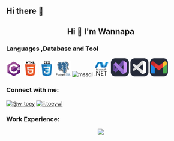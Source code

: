 ## Hi there 👋

<!--
**Wannapayeot/Wannapayeot** is a ✨ _special_ ✨ repository because its `README.md` (this file) appears on your GitHub profile.

Here are some ideas to get you started:

- 🔭 I’m currently working on ...
- 🌱 I’m currently learning ...
- 👯 I’m looking to collaborate on ...
- 🤔 I’m looking for help with ...
- 💬 Ask me about ...
- 📫 How to reach me: ...
- 😄 Pronouns: ...
- ⚡ Fun fact: ...
-->
<h2 align="center">Hi 👋 I'm Wannapa</h2>

<h3 align="left">Languages ,Database and Tool</h3>
<div align="left">
  <img src="https://raw.githubusercontent.com/devicons/devicon/master/icons/csharp/csharp-original.svg" alt="Csharp" width="40" height="40"/></img> 
  <img src="https://raw.githubusercontent.com/devicons/devicon/master/icons/html5/html5-original-wordmark.svg" alt="html5" width="40" height="40"/></img> 
  <img src="https://raw.githubusercontent.com/devicons/devicon/master/icons/css3/css3-original-wordmark.svg" alt="css3" width="40" height="40"/></img> 
  <img src="https://raw.githubusercontent.com/devicons/devicon/master/icons/postgresql/postgresql-original-wordmark.svg" alt="postgresql" width="40" height="40"/></img> 
  <img src="https://www.svgrepo.com/show/303229/microsoft-sql-server-logo.svg" alt="mssql" width="40" height="40"/></img>  
  <img src="https://raw.githubusercontent.com/devicons/devicon/master/icons/dot-net/dot-net-original-wordmark.svg" alt="dotnet" width="40" height="40"/></img> 
  <img src="https://github.com/tandpfun/skill-icons/blob/main/icons/VisualStudio-Dark.svg" width="48">  
  <img src="https://github.com/tandpfun/skill-icons/blob/main/icons/VSCode-Dark.svg" width="48">  
  <img src="https://github.com/tandpfun/skill-icons/blob/main/icons/Gmail-Dark.svg" width="48">

 
</div>


<h3 align="left">Connect with me:</h3>
<p align="left">
<a href="https://twitter.com/@w_toey" target="blank"><img align="center" src="https://raw.githubusercontent.com/rahuldkjain/github-profile-readme-generator/master/src/images/icons/Social/twitter.svg" alt="@w_toey" height="30" width="40" /></a>
<a href="https://instagram.com/ii.toeywl" target="blank"><img align="center" src="https://raw.githubusercontent.com/rahuldkjain/github-profile-readme-generator/master/src/images/icons/Social/instagram.svg" alt="ii.toeywl" height="30" width="40" /></a>
</p>

<h3 align="left">Work Experience:</h3>


<!--### Projects and Dev Stuff:

<details>	
  <summary><b>⚡ Github Stats</b></summary>

<img height="180em" src="https://github-readme-stats.vercel.app/api?username=bhatvikrant&show_icons=true&hide_border=true&&count_private=true&include_all_commits=true" />
<img height="180em" src="https://github-readme-stats.vercel.app/api/top-langs/?username=bhatvikrant&exclude_repo=KNN-Image-Classification&show_icons=true&hide_border=true&layout=compact&langs_count=8"/>
</details>

<details>	
  <summary><b>☄️ Github Streaks</b></summary>

<img height="180em" src="https://github-readme-streak-stats.herokuapp.com/?user=bhatvikrant&hide_border=true" />
</details>-->


 <div id="header" align="center">
  <img src="https://media.giphy.com/media/M9gbBd9nbDrOTu1Mqx/giphy.gif" width="100"/>
</div>

